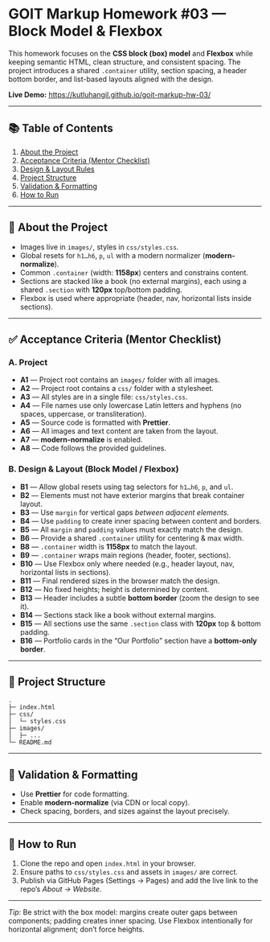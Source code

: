 <h1>GOIT Markup Homework #03 — Block Model & Flexbox</h1>

<p>
  This homework focuses on the <strong>CSS block (box) model</strong> and <strong>Flexbox</strong> while keeping
  semantic HTML, clean structure, and consistent spacing. The project introduces a shared
  <code>.container</code> utility, section spacing, a header bottom border, and list-based layouts aligned with the design.
</p>

<p><strong>Live Demo:</strong> <a href="#" target="_blank" rel="noopener">https://kutluhangil.github.io/goit-markup-hw-03/</a></p>

<hr>

<h2>📚 Table of Contents</h2>
<ol>
  <li><a href="#about">About the Project</a></li>
  <li><a href="#acceptance">Acceptance Criteria (Mentor Checklist)</a></li>
  <li><a href="#design">Design & Layout Rules</a></li>
  <li><a href="#structure">Project Structure</a></li>
  <li><a href="#validation">Validation & Formatting</a></li>
  <li><a href="#setup">How to Run</a></li>
</ol>

<hr>

<h2 id="about">📖 About the Project</h2>
<ul>
  <li>Images live in <code>images/</code>, styles in <code>css/styles.css</code>.</li>
  <li>Global resets for <code>h1…h6</code>, <code>p</code>, <code>ul</code> with a modern normalizer (<strong>modern-normalize</strong>).</li>
  <li>Common <code>.container</code> (width: <strong>1158px</strong>) centers and constrains content.</li>
  <li>Sections are stacked like a book (no external margins), each using a shared <code>.section</code> with <strong>120px</strong> top/bottom padding.</li>
  <li>Flexbox is used where appropriate (header, nav, horizontal lists inside sections).</li>
</ul>

<hr>

<h2 id="acceptance">✅ Acceptance Criteria (Mentor Checklist)</h2>

<h3>A. Project</h3>
<ul>
  <li><strong>A1</strong> — Project root contains an <code>images/</code> folder with all images.</li>
  <li><strong>A2</strong> — Project root contains a <code>css/</code> folder with a stylesheet.</li>
  <li><strong>A3</strong> — All styles are in a single file: <code>css/styles.css</code>.</li>
  <li><strong>A4</strong> — File names use only lowercase Latin letters and hyphens (no spaces, uppercase, or transliteration).</li>
  <li><strong>A5</strong> — Source code is formatted with <strong>Prettier</strong>.</li>
  <li><strong>A6</strong> — All images and text content are taken from the layout.</li>
  <li><strong>A7</strong> — <strong>modern-normalize</strong> is enabled.</li>
  <li><strong>A8</strong> — Code follows the provided guidelines.</li>
</ul>

<h3 id="design">B. Design & Layout (Block Model / Flexbox)</h3>
<ul>
  <li><strong>B1</strong> — Allow global resets using tag selectors for <code>h1…h6</code>, <code>p</code>, and <code>ul</code>.</li>
  <li><strong>B2</strong> — Elements must not have exterior margins that break container layout.</li>
  <li><strong>B3</strong> — Use <code>margin</code> for vertical gaps <em>between adjacent elements</em>.</li>
  <li><strong>B4</strong> — Use <code>padding</code> to create inner spacing between content and borders.</li>
  <li><strong>B5</strong> — All <code>margin</code> and <code>padding</code> values must exactly match the design.</li>
  <li><strong>B6</strong> — Provide a shared <code>.container</code> utility for centering & max width.</li>
  <li><strong>B8</strong> — <code>.container</code> width is <strong>1158px</strong> to match the layout.</li>
  <li><strong>B9</strong> — <code>.container</code> wraps main regions (header, footer, sections).</li>
  <li><strong>B10</strong> — Use Flexbox only where needed (e.g., header layout, nav, horizontal lists in sections).</li>
  <li><strong>B11</strong> — Final rendered sizes in the browser match the design.</li>
  <li><strong>B12</strong> — No fixed heights; height is determined by content.</li>
  <li><strong>B13</strong> — Header includes a subtle <strong>bottom border</strong> (zoom the design to see it).</li>
  <li><strong>B14</strong> — Sections stack like a book without external margins.</li>
  <li><strong>B15</strong> — All sections use the same <code>.section</code> class with <strong>120px</strong> top & bottom padding.</li>
  <li><strong>B16</strong> — Portfolio cards in the “Our Portfolio” section have a <strong>bottom-only border</strong>.</li>
</ul>

<hr>

<h2 id="structure">📁 Project Structure</h2>
<pre><code>.
├─ index.html
├─ css/
│  └─ styles.css
├─ images/
│  ├─ ...
└─ README.md
</code></pre>

<hr>

<h2 id="validation">🧪 Validation & Formatting</h2>
<ul>
  <li>Use <strong>Prettier</strong> for code formatting.</li>
  <li>Enable <strong>modern-normalize</strong> (via CDN or local copy).</li>
  <li>Check spacing, borders, and sizes against the layout precisely.</li>
</ul>

<hr>

<h2 id="setup">🚀 How to Run</h2>
<ol>
  <li>Clone the repo and open <code>index.html</code> in your browser.</li>
  <li>Ensure paths to <code>css/styles.css</code> and assets in <code>images/</code> are correct.</li>
  <li>Publish via GitHub Pages (Settings → Pages) and add the live link to the repo’s <em>About → Website</em>.</li>
</ol>

<hr>

<p><em>Tip:</em> Be strict with the box model: margins create outer gaps between components; padding creates inner spacing. Use Flexbox intentionally for horizontal alignment; don’t force heights.</p>
